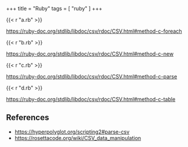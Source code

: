 +++
title = "Ruby"
tags = [ "ruby" ]
+++

{{< r "a.rb" >}}

<https://ruby-doc.org/stdlib/libdoc/csv/rdoc/CSV.html#method-c-foreach>

{{< r "b.rb" >}}

<https://ruby-doc.org/stdlib/libdoc/csv/rdoc/CSV.html#method-c-new>

{{< r "c.rb" >}}

<https://ruby-doc.org/stdlib/libdoc/csv/rdoc/CSV.html#method-c-parse>

{{< r "d.rb" >}}

<https://ruby-doc.org/stdlib/libdoc/csv/rdoc/CSV.html#method-c-table>

## References

- <https://hyperpolyglot.org/scripting2#parse-csv>
- <https://rosettacode.org/wiki/CSV_data_manipulation>
